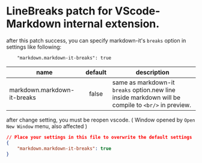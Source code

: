 # LineBreaks patch for VScode-Markdown internal extension.

after this patch success, you can specify markdown-it's `breaks` option in settings like following:

```
    "markdown.markdown-it-breaks": true
```

|name|default|description|
|-----|:-:|-------------|
|markdown.markdown-it-breaks|false|same as markdown-it `breaks` option.new line inside markdown will be compile to `<br/>` in preview.|

after change setting, you must be reopen vscode. ( Window opened by `Open New Window` menu, also affected )

```json
// Place your settings in this file to overwrite the default settings
{
    "markdown.markdown-it-breaks": true
}
```
